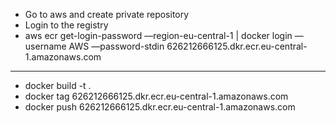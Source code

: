 
- Go to aws and create private repository
- Login to the registry
- aws ecr get-login-password —region-eu-central-1 | docker login —username AWS —password-stdin
  626212666125.dkr.ecr.eu-central-1.amazonaws.com
---
- docker build -t <some tag> .
- docker tag <some tag> 626212666125.dkr.ecr.eu-central-1.amazonaws.com
- docker push 626212666125.dkr.ecr.eu-central-1.amazonaws.com


